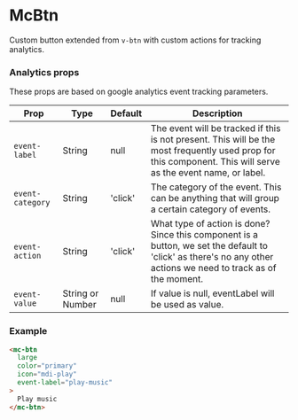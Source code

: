 # McBtn

Custom button extended from `v-btn` with custom actions for tracking analytics.

### Analytics props

These props are based on google analytics event tracking parameters.

| Prop | Type | Default | Description |
| ---- | ---- | ------- | ----------- |
| `event-label` | String | null | The event will be tracked if this is not present. This will be the most frequently used prop for this component. This will serve as the event name, or label. |
| `event-category` | String | 'click' | The category of the event. This can be anything that will group a certain category of events. |
| `event-action` | String | 'click' | What type of action is done? Since this component is a button, we set the default to 'click' as there's no any other actions we need to track as of the moment. |
| `event-value` | String or Number | null | If value is null, eventLabel will be used as value. |

### Example

```html
<mc-btn
  large
  color="primary"
  icon="mdi-play"
  event-label="play-music"
>
  Play music
</mc-btn>
```